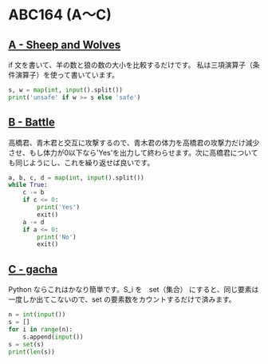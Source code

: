 # ABC164 (A〜C)

## [A - Sheep and Wolves](https://atcoder.jp/contests/abc164/tasks/abc164_a)

if 文を書いて、羊の数と狼の数の大小を比較するだけです。
私は三項演算子（条件演算子）を使って書いています。

```python
s, w = map(int, input().split())
print('unsafe' if w >= s else 'safe')
```

## [B - Battle](https://atcoder.jp/contests/abc164/tasks/abc164_b)

高橋君、青木君と交互に攻撃するので、青木君の体力を高橋君の攻撃力だけ減少させ、もし体力が0以下なら'Yes'を出力して終わらせます。次に高橋君についても同じようにし、これを繰り返せば良いです。

```python
a, b, c, d = map(int, input().split())
while True:
    c -= b
    if c <= 0:
        print('Yes')
        exit()
    a -= d
    if a <= 0:
        print('No')
        exit()
```

## [C - gacha](https://atcoder.jp/contests/abc164/tasks/abc164_c)

Python ならこれはかなり簡単です。S_i を　set（集合） にすると、同じ要素は一度しか出てこないので、set の要素数をカウントするだけで済みます。

```python
n = int(input())
s = []
for i in range(n):
    s.append(input())
s = set(s)
print(len(s))
```
